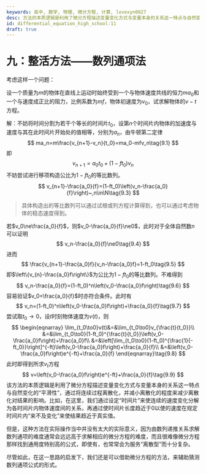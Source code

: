 ```yaml
---
keywords: 高中, 数学, 物理, 微分方程, 计算, lovexyn0827
desc: 方法的本质逻辑是利用了微分方程描述变量变化方式与变量本身的关系这一特点与自然变化的“平滑性”，通过将连续过程离散化，并减小离散化的程度来减少离散化对结果的影响。
id: differential_equation_high_school:11
draft: true
---
```


# 九：整活方法——数列通项法

考虑这样一个问题：

设一个质量为$m$的物体在直线上运动时始终受到一个与物体速度共线的恒力$ma_0$和一个与速度成正比的阻力，比例系数为$mf$，物体初速度为$v_0$，试求解物体的$v-t$方程。

解：不妨将时间分割为若干个等长的时间片$t_0$，设第$n$个时间片内物体的加速度与速度与其在此时间片开始处的值相等，分别为$a_n$，由牛顿第二定律
$$
ma_n=m\frac{v_{n+1}-v_n}{t_0}=ma_0-mfv_n\tag{9.1}
$$
即
$$
v_{n+1}=a_0t_0+(1-ft_0)v_n\tag{9.2}
$$
不妨尝试进行移项构造公比为$1-ft_0$的等比数列。
$$
v_{n+1}-\frac{a_0}{f}=(1-ft_0)\left(v_n-\frac{a_0}{f}\right)~,n\in\N\tag{9.3}
$$

> 具体构造出的等比数列可以通过试根或列方程计算得到，也可以通过考虑物体的稳态速度得到。

若$v_0\ne\frac{a_0}{f}$，则$v_0-\frac{a_0}{f}\ne0$，此时对于全体自然数$n$可以证明
$$
v_n-\frac{a_0}{f}\ne0\tag{9.4}
$$
进而
$$
\frac{v_{n+1}-\frac{a_0}f}{v_n-\frac{a_0}f}=1-ft_0\tag{9.5}
$$
即$\left\{v_{n}-\frac{a_0}f\right\}$为公比为$1-ft_0$的等比数列。不难得到
$$
v_n-\frac{a_0}{f}=(1-ft_0)^n\left(v_0-\frac{a_0}f\right)\tag{9.6}
$$
容易验证$v_0=\frac{a_0}{f}$时亦符合条件。此时有
$$
v_n=(1-ft_0)^n\left(v_0-\frac{a_0}f\right)+\frac{a_0}{f}\tag{9.7}
$$
尝试取$t_0\to0$，设$t$时刻物体速度为$v(t)$，则
$$
\begin{eqnarray}
\lim_{t_0\to0}v(t)&=&\lim_{t_0\to0}v_{\frac{t}{t_0}}\\
&=&\lim_{t_0\to0}(1-ft_0)^{\frac{t}{t_0}}\left(v_0-\frac{a_0}f\right)+\frac{a_0}f\\
&=&\left[\lim_{t_0\to0}(1-ft_0)^{\frac{1}{-ft_0}}\right]^{-ft}\left(v_0-\frac{a_0}f\right)+\frac{a_0}{f}\\
&=&\left(v_0-\frac{a_0}f\right)e^{-ft}+\frac{a_0}{f}
\end{eqnarray}\tag{9.8}
$$
此时即得到所求$v_t$方程
$$
v=\left(v_0-\frac{a_0}f\right)e^{-ft}+\frac{a_0}{f}\tag{9.9}
$$
该方法的本质逻辑是利用了微分方程描述变量变化方式与变量本身的关系这一特点与自然变化的“平滑性”，通过将连续过程离散化，并减小离散化的程度来减少离散化对结果的影响。比如，在这里，我们通过设定“时间片”来使连续的速度变化分解为各时间片内物体速度间的关系，再通过使时间片长度趋近于0以使的速度在规定时间片内“来不及变化”来使结果趋近于真实值。

但是，这种方法在实际操作当中并没有太大的实际意义，因为由数列递推关系求解数列通项的难度通常会远远高于求解相应的微分方程的难度，而且很难像微分方程那样找到通用度特别高的公式，即使有，也常常会为服务“离散型”而十分复杂。

尽管如此，在这一思路的启发下，我们还是可以借助微分方程的方法，来辅助猜测数列通项公式的形式。